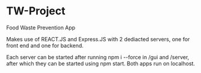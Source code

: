 # TW-Project
Food Waste Prevention App

Makes use of REACT.JS and Express.JS with 2 dediacted servers, one for front end and one for backend.

Each server can be started after running npm i --force in /gui and /server, after which they can be started using npm start. Both apps run on localhost.
